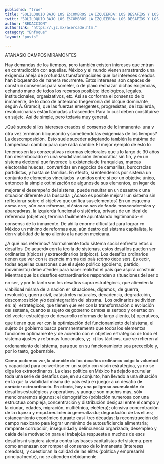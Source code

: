 ```yaml
---
published: "true"
title: "SOLILOQUIO BAJO LOS ESCOMBROS LA IZQUIERDA: LOS DESAFÍOS Y LOS INTERESES IMPERANTES"
twitt: "SOLILOQUIO BAJO LOS ESCOMBROS LA IZQUIERDA: LOS DESAFÍOS Y LOS INTERESES IMPERANTES"
author: "REDACCION"
authorlink: "https://ljz.mx/acercade.html"
category: "Enfoque"
layout: "posts"

---
```



  ATANASIO CAMPOS MIRAMONTES



  Hay demandas de los tiempos, pero también existen intereses que entran en contradicción con aquellas. México y el mundo vienen arrastrando una  exigencia añeja de profundas transformaciones que los intereses creados han bloqueando de manera recurrente. Estos intereses  son capaces de construir consensos para someter, o de plano rechazar, dichas exigencias, echando mano de todos los recursos posibles: ideológicos, legales, institucionales, organizativos, etc. Así se conforma el consenso de lo inmanente, de lo dado de antemano (hegemonía del bloque dominante, según A. Gramci), que las fuerzas emergentes, progresistas, de izquierda, revolucionarias están llamadas a trascender. Para lo cual deben constituirse en sujeto. Así de simple, pero todavía muy general.



  ¿Qué sucede si los intereses creados el consenso de lo inmanente- una y otra vez terminan bloqueando y sometiendo las exigencias de los tiempos? La descomposición.  Esto suele suceder adoptando también la máxima de Lampedusa: cambiar para que nada cambie. El mejor ejemplo de esto lo tenemos en las consecutivas reformas electorales que a lo largo de 30 años han desembocado en una seudotransición democrática sin fin, y en un sistema electoral que favorece la existencia de franquicias, marcas electorales huecas,  convertidas en negocios de camarillas, burocracias partidistas, y hasta de familias. En efecto, si entendemos por sistema un conjunto de elementos vinculados  y unidos entre sí por un objetivo único, entonces la simple optimización de algunos de sus elementos, en lugar de mejorar el desempeño del sistema, puede resultar en un desastre o una situación diferente a la buscada. ¿Acaso es posible mejorar un sistema sin reflexionar sobre el objetivo que unifica sus elementos? En un esquema como este, aún con reformas, si éstas no son de fondo, trascendentales y abarcadoras, la izquierda funcional o sistémica, privada de un ideal de referencia (objetivo), termina fácilmente apuntalando legitimando- el consenso de lo inmanente. De ahí la enorme dificultad para lograr en México un mínimo de reformas que, aún dentro del sistema capitalista, le den viabilidad de largo aliento a la nación mexicana.



  ¿A qué nos referimos? Normalmente todo sistema social enfrenta retos o desafíos. De acuerdo con la teoría de sistemas, estos desafíos pueden ser ordinarios (típicos) y extraordinarios (atípicos). Los desafíos ordinarios tienen que ver con la esencia misma del país (cómo debe ser). Es decir, todas aquellas cuestiones que el sujeto político (gobierno, partido, movimiento) debe atender para hacer realidad el país que aspira construir. Mientras que los desafíos extraordinarios responden a situaciones del ser o no ser, y por lo tanto son los desafíos supra estratégicos, que atienden la viabilidad misma de la nación en situaciones, digamos,  de guerra, revolución, guerra civil, catástrofes naturales, decadencia, degradación, descomposición y/o desintegración del sistema.  Los ordinarios se dividen en: a)  estratégicos, que tienen que ver con la transformación o evolución del sistema, cuando el sujeto de gobierno cambia el sentido y orientación del vector estratégico de desarrollo reformas de largo aliento, b) operativos, que tienen que ver con la optimización del funcionamiento del sistema, el sujeto de gobierno busca permanentemente que todos los elementos funcionen óptimamente y de acuerdo con el objetivo estratégico de todo el sistema ajustes y reformas funcionales, y;  c) los tácticos, que se refieren al ordenamiento del sistema, para que en su funcionamiento sea predecible y, por lo tanto, gobernable.



  Como podemos ver, la atención de los desafíos ordinarios exige la voluntad y capacidad para convertirse en un sujeto con visón estratégica, ya no se diga los extraordinarios. La clase política en México ha dejado acumular toda una serie de desafíos que, en su conjunto, han llevado a una situación en la que la viabilidad misma del país está en juego: a un desafío de carácter extraordinario. En efecto, hay una peligrosa acumulación de desafíos estratégicos y operativos, y aunque son muchos más, sólo mencionaremos algunos: el demográfico (población numerosa con una estructura compleja, concentración y distribución desigual entre el campo y la ciudad, edades, migración, multiétnica, etcétera); ofensiva concentración de la riqueza y empobrecimiento generalizado; degradación de las elites; estancamiento económico durante casi  tres décadas; la reconstrucción del campo mexicano para lograr un mínimo de autosuficiencia alimentaria; rampante corrupción; inseguridad y delincuencia organizada; desempleo y caída de la motivación para el trabajoLa respuesta a muchos de esos desafíos ni siquiera atenta contra las bases capitalistas del sistema, pero como amenazan con romper el consenso de lo inmanente (intereses creados),  y cuestionan la calidad de las elites (política y empresarial principalmente), no se atienden debidamente.

